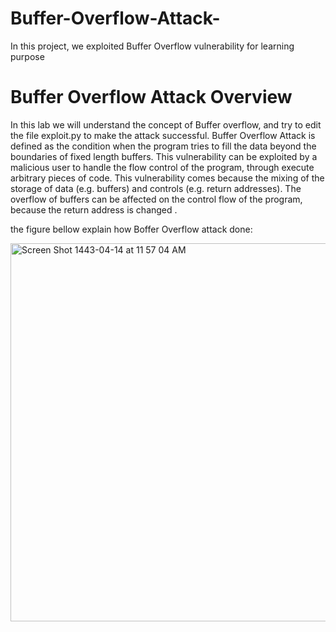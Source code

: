 # Buffer-Overflow-Attack-
In this project, we exploited Buffer Overflow vulnerability for learning purpose 


# Buffer Overflow Attack Overview
In this lab we will understand the concept of Buffer overflow, and try to edit the file exploit.py to make the attack successful. Buffer Overflow Attack is defined as the condition when the program tries to fill the data beyond the boundaries of fixed length buffers. This vulnerability can be exploited by a malicious user to handle the flow control of the program, through execute arbitrary pieces of code. This vulnerability comes because the mixing of the storage of data (e.g. buffers) and controls (e.g. return addresses). The overflow of buffers can be affected on the control flow of the program, because the return address is changed .

the figure bellow explain how Boffer Overflow attack done:

<img width="605" alt="Screen Shot 1443-04-14 at 11 57 04 AM" src="https://user-images.githubusercontent.com/52821798/142595432-4c17ac03-ed58-4cf0-af51-29ddebd23b7b.png">

# 
